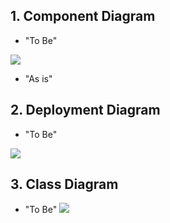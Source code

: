 ## 1.	Component Diagram 
- "To Be"

![](https://github.com/galina-al/Borsch_Production/blob/master/Documents/Diagrams/ComponentDiagramToBe.PNG?raw=true)
- "As is"

## 2.	Deployment Diagram
- "To Be"

![](https://github.com/galina-al/Borsch_Production/blob/master/Documents/Diagrams/DeploymentDiagramToBe.PNG?raw=true)
## 3. Class Diagram
- "To Be"
![](https://github.com/galina-al/Borsch_Production/blob/master/Documents/Diagrams/ClassDiagram_AsIs.jpg?raw=true)
